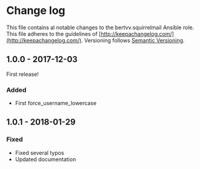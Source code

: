 # Change log

This file contains al notable changes to the bertvv.squirrelmail Ansible role. This file adheres to the guidelines of [http://keepachangelog.com/](http://keepachangelog.com/). Versioning follows [Semantic Versioning](http://semver.org/).

## 1.0.0 - 2017-12-03

First release!

### Added

- First force_username_lowercase


## 1.0.1 - 2018-01-29

### Fixed

- Fixed several typos
- Updated documentation

